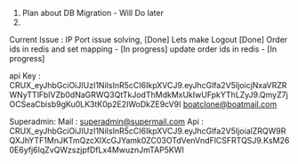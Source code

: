 1. Plan about DB Migration - Will Do later
2. 

Current Issue :
IP Port issue solving,  [Done]
Lets make Logout [Done]
Order ids in redis and set mapping - [In progress]
update order ids in redis - [In progress]


api Key :
CRUX_eyJhbGciOiJIUzI1NiIsInR5cCI6IkpXVCJ9.eyJhcGlfa2V5IjoicjNxaVRZRWNyTTlFblVZb0dNaGRWQ3QtTkJodThMdkMxUkIwUFpkYThLZyJ9.QmyZ7jOCSeaCbisb9gKu0LK3tK0p2E2IWoDkZE9cV9I
boatclone@boatmail.com


Superadmin:
Mail : superadmin@supermail.com
Api : CRUX_eyJhbGciOiJIUzI1NiIsInR5cCI6IkpXVCJ9.eyJhcGlfa2V5IjoialZRQW9RQXJhYTF1MnJKTmQzcXlXcGJYamk0ZC03OTdVenVndFlCSFRTQSJ9.KsM260E6yfj6IqZvQWzszjpfDfLx4MwuznJmTAP5KWI